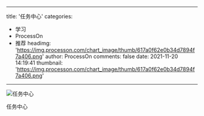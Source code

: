 
---
title: '任务中心'
categories: 
 - 学习
 - ProcessOn
 - 推荐
headimg: 'https://img.processon.com/chart_image/thumb/617a0f62e0b34d7894f7a406.png'
author: ProcessOn
comments: false
date: 2021-11-20 14:19:41
thumbnail: 'https://img.processon.com/chart_image/thumb/617a0f62e0b34d7894f7a406.png'
---

<div>   
<img class="thumb" alt="任务中心" src="https://img.processon.com/chart_image/thumb/617a0f62e0b34d7894f7a406.png" referrerpolicy="no-referrer">
<p>任务中心</p>  
</div>
            